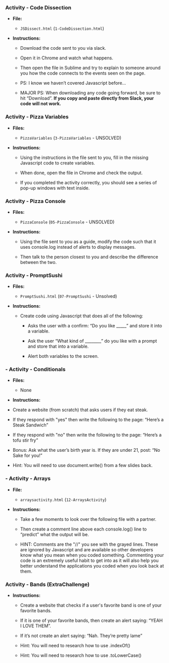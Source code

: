 ### Activity - Code Dissection 

* **File:** 

	* `JSDissect.html` (`1-CodeDissection.html`)

* **Instructions:**

	* Download the code sent to you via slack. 
	 
	* Open it in Chrome and watch what happens.
	
	* Then open the file in Sublime and try to explain to someone around you how the code connects to the events seen on the page.
	
	* PS: I know we haven’t covered Javascript before…
	
	* MAJOR PS: When downloading any code going forward, be sure to hit “Download”. **If you copy and paste directly from Slack, your code will not work.**

### Activity - Pizza Variables

* **Files:**

	* `PizzaVariables` (`3-PizzaVariables` - UNSOLVED)

* **Instructions:**
	
	* Using the instructions in the file sent to you, fill in the missing Javascript code to create variables.

	* When done, open the file in Chrome and check the output.

	* If you completed the activity correctly, you should see a series of pop-up windows with text inside. 


### Activity - Pizza Console

* **Files:**
	
	* `PizzaConsole` (`05-PizzaConsole` - UNSOLVED)

* **Instructions:**

	* Using the file sent to you as a guide, modify the code such that it uses console.log instead of alerts to display messages. 

	* Then talk to the person closest to you and describe the difference between the two.

### Activity - PromptSushi

* **Files:**

	* `PromptSushi.html` (`07-PromptSushi` - Unsolved)

* **Instructions:**

	* Create code using Javascript that does all of the following:

		* Asks the user with a confirm: “Do you like _____” and store it into a variable.

		* Ask the user “What kind of ________” do you like with a prompt and store that into a variable.

		* Alert both variables to the screen.

### - Activity - Conditionals

* **Files:**
	
	* None

* **Instructions:**

* Create a website (from scratch) that asks users if they eat steak.

* If they respond with "yes" then write the following to the page: “Here’s a Steak Sandwich”

* If they respond with "no" then write the following to the page: “Here’s a tofu stir fry”

* Bonus: Ask what the user’s birth year is. If they are under 21, post: “No Sake for you!” 

* Hint: You will need to use document.write() from a few slides back.

### - Activity - Arrays

* **File:**

	* `arraysactivity.html` (`12-ArraysActivity`)

* **Instructions:**

	* Take a few moments to look over the following file with a partner.

	* Then create a comment line above each console.log() line to “predict” what the output will be.

	* HINT: Comments are the "//" you see with the grayed lines. These are ignored by Javascript and are available so other developers know what you mean when you coded something. Commenting your code is an extremely useful habit to get into as it will also help you better understand the applications you coded when you look back at them.

### Activity - Bands (ExtraChallenge)

* **Instructions:**

	* Create a website that checks if a user's favorite band is one of your favorite bands.

	* If it is one of your favorite bands, then create an alert saying: “YEAH I LOVE THEM”. 

	* If it’s not create an alert saying: “Nah. They’re pretty lame”

	* Hint:  You will need to research how to use .indexOf() 

	* Hint: You will need to research how to use .toLowerCase()


